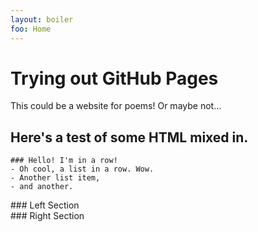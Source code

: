 ```yaml
---
layout: boiler
foo: Home
---
```

# Trying out GitHub Pages
This could be a website for poems! Or maybe not...

## Here's a test of some HTML mixed in.
<div class='row'>

    ### Hello! I'm in a row!
    - Oh cool, a list in a row. Wow.
    - Another list item,
    - and another.

</div>
<div class='row'>
    <div class='col' markdown="1">
        ### Left Section
    </div>
    <div class='col' markdown="1">
        ### Right Section
    </div>
</div>